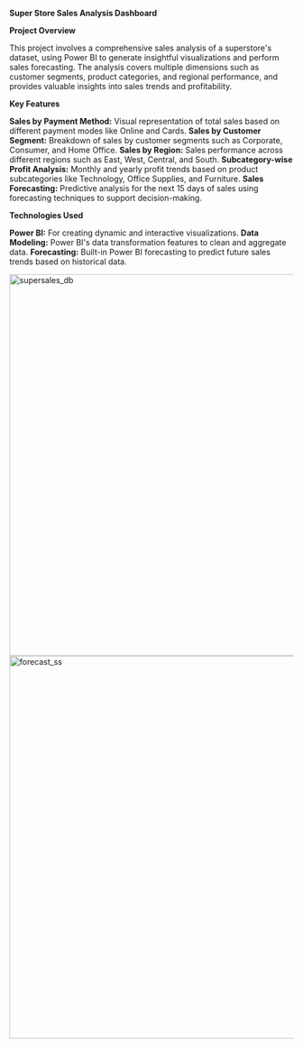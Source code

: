 **Super Store Sales Analysis Dashboard**

**Project Overview**

This project involves a comprehensive sales analysis of a superstore's dataset, using Power BI to generate insightful visualizations and perform sales forecasting. The analysis covers multiple dimensions such as customer segments, product categories, and regional performance, and provides valuable insights into sales trends and profitability.

**Key Features**

**Sales by Payment Method:** Visual representation of total sales based on different payment modes like Online and Cards.
**Sales by Customer Segment:** Breakdown of sales by customer segments such as Corporate, Consumer, and Home Office.
**Sales by Region:** Sales performance across different regions such as East, West, Central, and South.
**Subcategory-wise Profit Analysis:** Monthly and yearly profit trends based on product subcategories like Technology, Office Supplies, and Furniture.
**Sales Forecasting:** Predictive analysis for the next 15 days of sales using forecasting techniques to support decision-making.


**Technologies Used**

**Power BI:** For creating dynamic and interactive visualizations.
**Data Modeling:** Power BI's data transformation features to clean and aggregate data.
**Forecasting:** Built-in Power BI forecasting to predict future sales trends based on historical data.



<img width="677" alt="supersales_db" src="https://github.com/user-attachments/assets/80c4d0be-15c3-4863-990f-1418a41cc293">




<img width="679" alt="forecast_ss" src="https://github.com/user-attachments/assets/0bb259ee-5d8f-488d-abab-302fe3b8c9af">
